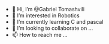 - 👋 Hi, I’m @Gabriel Tomashvili
- 👀 I’m interested in Robotics
- 🌱 I’m currently learning C and pascal 
- 💞️ I’m looking to collaborate on ...
- 📫 How to reach me ...

<!---
gabisabi/gabisabi is a ✨ special ✨ repository because its `README.md` (this file) appears on your GitHub profile.
You can click the Preview link to take a look at your changes.
--->
